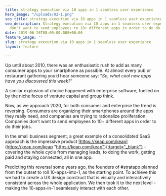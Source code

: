 ```yaml
---
title: strategy execution via 10 apps in 1 seamless user experience
hero_image: "/uploads/02-1.png"
seo_title: strategy execution via 10 apps in 1 seamless user experience
seo_description: Strategy execution via 10 apps in 1 seamless user experience. Companies
  don't want to send employees to 10+ different apps in order to do do their jobs.
date: 2019-06-26T08:00:00.000+00:00
feature_image: ''
slug: strategy execution via 10 apps in 1 seamless user experience
layout: feature

---
```

Up until about 2010, there was an enthusiastic rush to add as many consumer apps to your smartphone as possible. At almost every pub or restaurant gathering you’d hear someone say: “_So, what cool new apps have you discovered this week?_”

A similar explosion of choice happened with enterprise software, fuelled on by the niche focus of venture capital and group think.

Now, as we approach 2020, for both consumer and enterprise the trend is reversing. Consumers are organizing their smartphones around the apps they really need, and companies are trying to rationalize proliferation. Companies don’t want to send employees to 10+ different apps in order to do their jobs.

In the small business segment, a great example of a consolidated SaaS approach is the impressive product [https://keap.com/keap](https://keap.com/keap "https://keap.com/keap"){:target="_blank"} - covering the whole cycle from managing leads, to doing the work, getting paid and staying connected, all in one app.

Predicting this reversal some years ago, the founders of #stratapp planned from the outset to roll 10-apps-into-1, as the starting point. To achieve this we had to create a UX design construct that is visually and interactively consistent across the whole application. We then took it to the next level - making the 10-apps-in-1 seamlessly interact with each other.